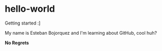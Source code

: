 # hello-world
Getting started :]

My name is Esteban Bojorquez and I'm learning about GitHub, cool huh?

**No Regrets**
